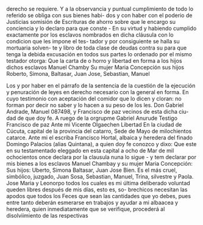 derecho se requiere. Y a la observancia y puntual cumplimiento de todo lo referido se obliga con sus bienes habi- dos y con haber con el poderio de Justicias somisión de
Escrituras de ahorro sobre que le encargo su conciencia y lo declaro para que conste - En su virtud y habiendo cumplido exactamente por los esclavos nombrados en dicha cláusula con lo condicion que les impone el tes-
tador y por consiguiente se halla su mortuaria solven- te y libro de toda clase de deudas contra su para que
tenga la debida excusación en todos sus partes lo ordenado por el mismo testador otorga: Que la carta de o
horro y libertad en forma a los hijos dichos esclavos Manuel Chamby Su mujer Maria Concepción sus hijos Roberto, Simona, Baltasar, Juan Jose, Sebastian, Manuel

Los y por haber en el párrafo de la sentencia de la cuestión de la ejecución y penuración de leyes en derecho necesario con la general en forma. En cuyo testimonio con aceptación del comidor que lo dicen y cloran: no forman por decir no saber y lo hacen a su peso de los les.
Don Gabriel Andrade, Manuel 087498, y Francisco de paz vecinos de esta dicha ciu- dad de que doy fe.
A ruego de la orgrupme Gabriel Anurude Testigo Francisco de paz Ante mi Vicente Olgaechen
Libertad
En la ciudad de Cúcuta, capital de la provincia del catarro, Sede de Mayo de milochientos catarce. Ante mi el escriba
Francisco Hortal, albaica y heredera del finado Domingo Palacios (alias Quintana), a quien doy fe conozco y dixo: Que este en su testamentado eleggado en esta capital a ocho de Mar
de mil ochocientos once declara por la clausula
nuna lo sigue - y tem declarar por mis bienes a los
esclavos Manuel Chambay y su mujer Maria Concepción:
Sus hijos: Uberto, Simona Baltasar, Juan Jose
Bien. Es el más cruel, simbólico, juzgado, Juan Sosa, Sebastian, Manuel, Trina, silvestre y Paola. Jose Maria y Leonorpo todos los cuales es mi última deliberado voluntad queden libres después de mis días, esto es, so- brechicos necesitan las apodos que todos los
Feces que sean las cantidades que yo debes, pues
entre tanto deberán esmerarse en trabajos y ayudar
a mi albaacea y heredera, quien inmediatamente que se
verifique, procederá al disolviimiento de las respectivas